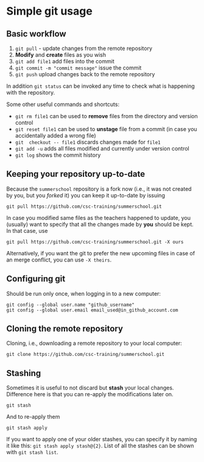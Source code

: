 # Simple git usage

## Basic workflow
1. `git pull` - update changes from the remote repository
2. **Modify** and **create** files as you wish
3. `git add file1` add files into the commit
4. `git commit -m "commit message"` issue the commit
5. `git push` upload changes back to the remote repository

In addition `git status` can be invoked any time to check what is happening with the repository.

Some other useful commands and shortcuts:
- `git rm file1` can be used to **remove** files from the directory and version control
- `git reset file1` can be used to **unstage** file from a commit (in case you accidentally added a wrong file)
- `git  checkout -- file1` discards changes made for `file1`
- `git add -u` adds all files modified and currently under version control
- `git log` shows the commit history

## Keeping your repository up-to-date
Because the `summerschool` repository is a fork now (i.e., it was not created by you, but you *forked* it) you can keep it up-to-date by issuing
```
git pull https://github.com/csc-training/summerschool.git
```
In case you modified same files as the teachers happened to update, you (usually) want to specify that all the changes made by **you** should be kept. In that case, use
```
git pull https://github.com/csc-training/summerschool.git -X ours
```
Alternatively, if you want the git to prefer the new upcoming files in case of an merge conflict, you can use `-X theirs`.

## Configuring git
Should be run only once, when logging in to a new computer:
```
git config --global user.name "github_username"
git config --global user.email email_used@in_github_account.com
```

## Cloning the remote repository
Cloning, i.e., downloading a remote repository to your local computer:
```
git clone https://github.com/csc-training/summerschool.git
```

## Stashing
Sometimes it is useful to not discard but **stash** your local changes. Difference here is that you can re-apply the modifications later on.
```
git stash
```
And to re-apply them
```
git stash apply
```
If you want to apply one of your older stashes, you can specify it by naming it like this: `git stash apply stash@{2}`. List of all the stashes can be shown with `git stash list`.









